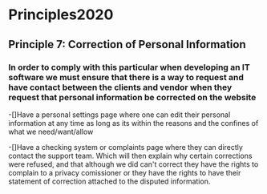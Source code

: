# Principles2020

## Principle 7: Correction of Personal Information

### In order to comply with this particular when developing an IT software we must ensure that there is a way to request and have contact between the clients and vendor when they request that personal information be corrected on the website

-[]Have a personal settings page where one can edit their personal information at any time as long as its within the reasons and the confines of what we need/want/allow

-[]Have a checking system or complaints page where they can directly contact the support team. Which will then explain why certain corrections were refused, and that although we did can't correct they have the rights to complain to a privacy comissioner or they have the rights to have their statement of correction attached to the disputed information.
